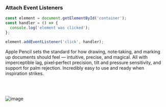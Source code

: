 ### Attach Event Listeners

```typescript
const element = document.getElementById('container');
const handler = () => {
  console.log('element was clicked');
};

element.addEventListener('click', handler);

```

Apple Pencil sets the standard for how drawing, note‑taking, and marking up documents should 
feel — intuitive, precise, and magical. All with imperceptible lag, pixel‑perfect precision, 
tilt and pressure sensitivity, and support for palm rejection. Incredibly easy to use and ready when inspiration strikes.

<br/>
<br/>

![image](https://user-images.githubusercontent.com/2913633/100517013-c0485080-31ad-11eb-9ec9-998598c9ac16.png)

